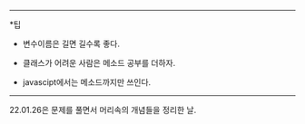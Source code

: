 
---
*팁
- 변수이름은 길면 길수록 좋다.

- 클래스가 어려운 사람은 메소드 공부를 더하자.
- javascipt에서는 메소드까지만 쓰인다.
---

22.01.26은 문제를 풀면서 머리속의 개념들을 정리한 날.
